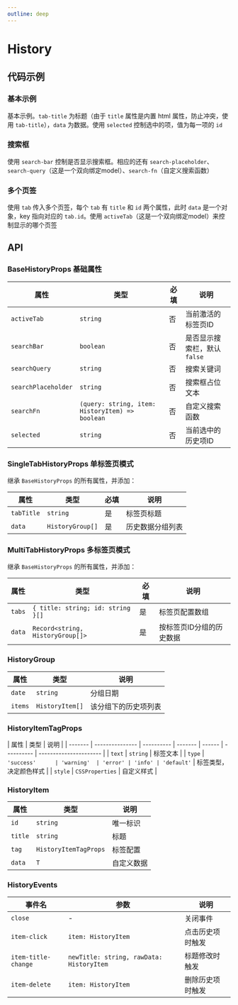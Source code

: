 ```yaml
---
outline: deep
---
```


# History

<style>
.vitepress-demo-plugin__container {
  background-color: rgb(248, 248, 248);
}
</style>

## 代码示例

### 基本示例

基本示例。`tab-title` 为标题（由于 `title` 属性是内置 html 属性，防止冲突，使用 `tab-title`），`data` 为数据。使用 `selected` 控制选中的项，值为每一项的 `id`

<demo vue="../../demos/history/basic.vue" />

### 搜索框

使用 `search-bar` 控制是否显示搜索框。相应的还有 `search-placeholder`、`search-query`（这是一个双向绑定model）、`search-fn`（自定义搜索函数）

<demo vue="../../demos/history/search-bar.vue" />

### 多个页签

使用 `tab` 传入多个页签，每个 `tab` 有 `title` 和 `id` 两个属性，此时 `data` 是一个对象，key 指向对应的 `tab.id`。使用 `activeTab`（这是一个双向绑定model）来控制显示的哪个页签

<demo vue="../../demos/history/multi-tabs.vue" />

## API

### BaseHistoryProps 基础属性

| 属性                | 类型                                            | 必填 | 说明                         |
| ------------------- | ----------------------------------------------- | ---- | ---------------------------- |
| `activeTab`         | `string`                                        | 否   | 当前激活的标签页ID           |
| `searchBar`         | `boolean`                                       | 否   | 是否显示搜索栏，默认 `false` |
| `searchQuery`       | `string`                                        | 否   | 搜索关键词                   |
| `searchPlaceholder` | `string`                                        | 否   | 搜索框占位文本               |
| `searchFn`          | `(query: string, item: HistoryItem) => boolean` | 否   | 自定义搜索函数               |
| `selected`          | `string`                                        | 否   | 当前选中的历史项ID           |

### SingleTabHistoryProps 单标签页模式

继承 `BaseHistoryProps` 的所有属性，并添加：

| 属性       | 类型             | 必填 | 说明             |
| ---------- | ---------------- | ---- | ---------------- |
| `tabTitle` | `string`         | 是   | 标签页标题       |
| `data`     | `HistoryGroup[]` | 是   | 历史数据分组列表 |

### MultiTabHistoryProps 多标签页模式

继承 `BaseHistoryProps` 的所有属性，并添加：

| 属性   | 类型                              | 必填 | 说明                     |
| ------ | --------------------------------- | ---- | ------------------------ |
| `tabs` | `{ title: string; id: string }[]` | 是   | 标签页配置数组           |
| `data` | `Record<string, HistoryGroup[]>`  | 是   | 按标签页ID分组的历史数据 |

### HistoryGroup

| 属性    | 类型            | 说明                 |
| ------- | --------------- | -------------------- |
| `date`  | `string`        | 分组日期             |
| `items` | `HistoryItem[]` | 该分组下的历史项列表 |

### HistoryItemTagProps

| 属性    | 类型            | 说明       |
| ------- | --------------- | ---------- | ------- | ------ | ---------- | ---------------------- |
| `text`  | `string`        | 标签文本   |
| `type`  | `'success'      | 'warning'  | 'error' | 'info' | 'default'` | 标签类型，决定颜色样式 |
| `style` | `CSSProperties` | 自定义样式 |

### HistoryItem

| 属性    | 类型                  | 说明       |
| ------- | --------------------- | ---------- |
| `id`    | `string`              | 唯一标识   |
| `title` | `string`              | 标题       |
| `tag`   | `HistoryItemTagProps` | 标签配置   |
| `data`  | `T`                   | 自定义数据 |

### HistoryEvents

| 事件名              | 参数                                     | 说明             |
| ------------------- | ---------------------------------------- | ---------------- |
| `close`             | -                                        | 关闭事件         |
| `item-click`        | `item: HistoryItem`                      | 点击历史项时触发 |
| `item-title-change` | `newTitle: string, rawData: HistoryItem` | 标题修改时触发   |
| `item-delete`       | `item: HistoryItem`                      | 删除历史项时触发 |

